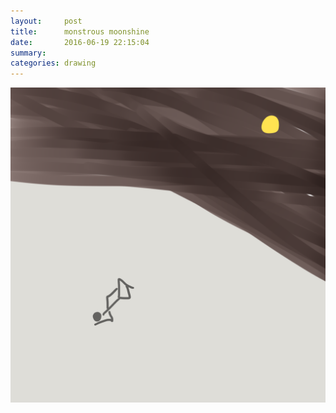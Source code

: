 ```yaml
---
layout:     post
title:      monstrous moonshine
date:       2016-06-19 22:15:04
summary:    
categories: drawing
---
```

![monstrous moonshine](/images/diary/monstrous-moonshine.png "that my feeble love won't match.")

